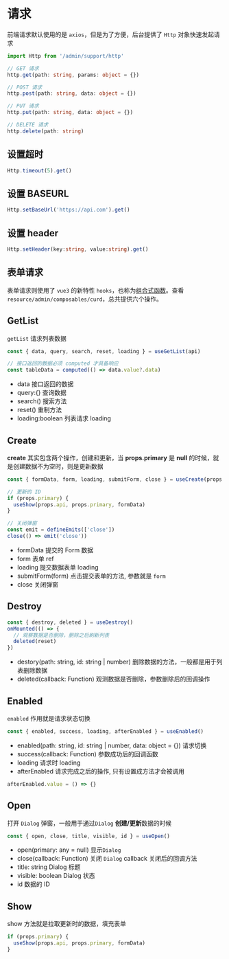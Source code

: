 # 请求

前端请求默认使用的是 `axios`，但是为了方便，后台提供了 `Http` 对象快速发起请求

```typescript title="resource/admin/support/http.ts"
import Http from '/admin/support/http'

// GET 请求
http.get(path: string, params: object = {})

// POST 请求
http.post(path: string, data: object = {})

// PUT 请求
http.put(path: string, data: object = {})

// DELETE 请求
http.delete(path: string)
```

## 设置超时

```typescript
Http.timeout(5).get()
```

## 设置 BASEURL

```typescript
Http.setBaseUrl('https://api.com').get()
```

## 设置 header

```typescript
Http.setHeader(key:string, value:string).get()
```

## 表单请求

表单请求则使用了 `vue3` 的新特性 `hooks`，也称为[组合式函数](https://cn.vuejs.org/guide/reusability/composables.html)。查看 `resource/admin/composables/curd`，总共提供六个操作。

## GetList

`getList` 请求列表数据

```typescript
const { data, query, search, reset, loading } = useGetList(api)

// 接口返回的数据必须 computed 才具备响应
const tableData = computed(() => data.value?.data)
```

- data 接口返回的数据
- query:{} 查询数据
- search() 搜索方法
- reset() 重制方法
- loading:boolean 列表请求 loading

## Create

**create** 其实包含两个操作，创建和更新，当 **props.primary** 是 **null** 的时候，就是创建数据不为空时，则是更新数据

```typescript
const { formData, form, loading, submitForm, close } = useCreate(props.api, props.primary)

// 更新的 ID
if (props.primary) {
  useShow(props.api, props.primary, formData)
}

// 关闭弹窗
const emit = defineEmits(['close'])
close(() => emit('close'))
```

- formData 提交的 Form 数据
- form 表单 ref
- loading 提交数据表单 loading
- submitForm(form) 点击提交表单的方法, 参数就是 `form`
- close 关闭弹窗

## Destroy

```typescript
const { destroy, deleted } = useDestroy()
onMounted(() => {
  // 观察数据是否删除，删除之后刷新列表
  deleted(reset)
})
```

- destory(path: string, id: string | number) 删除数据的方法，一般都是用于列表删除数据
- deleted(callback: Function) 观测数据是否删除，参数删除后的回调操作

## Enabled

`enabled` 作用就是请求状态切换

```typescript
const { enabled, success, loading, afterEnabled } = useEnabled()
```

- enabled(path: string, id: string | number, data: object = {}) 请求切换
- success(callback: Function) 参数成功后的回调函数
- loading 请求时 loading
- afterEnabled 请求完成之后的操作, 只有设置成方法才会被调用

```typescript
afterEnabled.value = () => {}
```

## Open

打开 `Dialog` 弹窗，一般用于通过`Dialog` **创建/更新**数据的时候

```typescript
const { open, close, title, visible, id } = useOpen()
```

- open(primary: any = null) 显示`Dialog`
- close(callback: Function) 关闭 `Dialog` callback 关闭后的回调方法
- title: string Dialog 标题
- visible: boolean Dialog 状态
- id 数据的 ID

## Show

show 方法就是拉取更新时的数据，填充表单

```typescript
if (props.primary) {
  useShow(props.api, props.primary, formData)
}
```
